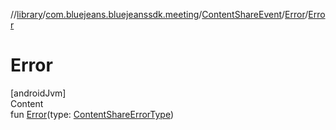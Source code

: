 //[library](../../../../index.md)/[com.bluejeans.bluejeanssdk.meeting](../../index.md)/[ContentShareEvent](../index.md)/[Error](index.md)/[Error](-error.md)



# Error  
[androidJvm]  
Content  
fun [Error](-error.md)(type: [ContentShareErrorType](../../-content-share-error-type/index.md))  




